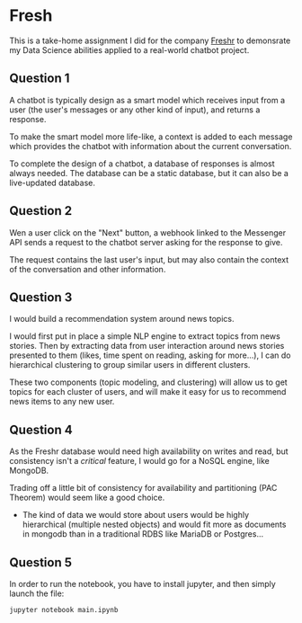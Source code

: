 # Fresh
This is a take-home assignment I did for the company [Freshr](https://www.freshr.fr/) to demonsrate my Data Science abilities applied to a real-world chatbot project.

## Question 1
A chatbot is typically design as a smart model which receives input from a user (the user's messages or any other kind of input), and returns a response.

To make the smart model more life-like, a context is added to each message which provides the chatbot with information about the current conversation.

To complete the design of a chatbot, a database of responses is almost always needed. The database can be a static database, but it can also be a live-updated database.

## Question 2
Wen a user click on the "Next" button, a webhook linked to the Messenger API sends a request to the chatbot server asking for the response to give.

The request contains the last user's input, but may also contain the context of the conversation and other information.

## Question 3
I would build a recommendation system around news topics.

I would first put in place a simple NLP engine to extract topics from news stories. Then by extracting data from user interaction around news stories presented to them (likes, time spent on reading, asking for more...), I can do hierarchical clustering to group similar users in different clusters.

These two components (topic modeling, and clustering) will allow us to get topics for each cluster of users, and will make it easy for us to recommend news items to any new user.

## Question 4
As the Freshr database would need high availability on writes and read, but consistency isn't a *critical* feature, I would go for a NoSQL engine, like MongoDB.

Trading off a little bit of consistency for availability and partitioning (PAC Theorem) would seem like a good choice.

+ The kind of data we would store about users would be highly hierarchical (multiple nested objects) and would fit more as documents in mongodb than in a traditional RDBS like MariaDB or Postgres...

## Question 5
In order to run the notebook, you have to install jupyter, and then simply launch the file:
	
	jupyter notebook main.ipynb
